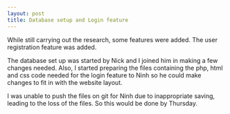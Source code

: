 ```yaml
---
layout: post
title: Database setup and Login feature
---
```

While still carrying out the research, some features were added. The user registration feature was added.

The database set up was started by Nick and I joined him in making a few changes needed.
Also, I started preparing the files containing the php, html and css code needed for the login feature to Ninh so he could
make changes to fit in with the website layout.

I was unable to push the files on git for Ninh due to inappropriate saving, leading to the loss of the files. So this
would be done by Thursday.
